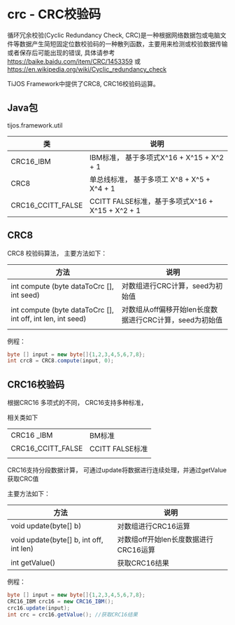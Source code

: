 # crc - CRC校验码 

循环冗余校验(Cyclic Redundancy Check, CRC)是一种根据网络数据包或电脑文件等数据产生简短固定位数校验码的一种散列函数，主要用来检测或校验数据传输或者保存后可能出现的错误, 具体请参考<https://baike.baidu.com/item/CRC/1453359> 或  <https://en.wikipedia.org/wiki/Cyclic_redundancy_check>

TiJOS Framework中提供了CRC8, CRC16校验码运算。

## Java包
tijos.framework.util

| 类                | 说明                                             |
| ----------------- | ------------------------------------------------ |
| CRC16_IBM         | IBM标准， 基于多项式X^16 + X^15 + X^2 + 1        |
| CRC8              | 单总线标准， 基于多项工 X^8 + X^5 + X^4 + 1      |
| CRC16_CCITT_FALSE | CCITT FALSE标准，基于多项式X^16 + X^15 + X^2 + 1 |



## CRC8 

CRC8 校验码算法， 主要方法如下：

| 方法                                                        | 说明                                                    |
| ----------------------------------------------------------- | ------------------------------------------------------- |
| int compute (byte dataToCrc [], int seed)                   | 对数组进行CRC计算，seed为初始值                         |
| int compute (byte dataToCrc [], int off, int len, int seed) | 对数组从off偏移开始len长度数据进行CRC计算，seed为初始值 |
|                                                             |                                                         |

例程：

```java
byte [] input = new byte[]{1,2,3,4,5,6,7,8};
int crc8 = CRC8.compute(input, 0);
```



## CRC16校验码

根据CRC16 多项式的不同， CRC16支持多种标准， 

相关类如下

|                   |                 |
| ----------------- | --------------- |
| CRC16 _IBM        | BM标准          |
| CRC16_CCITT_FALSE | CCITT FALSE标准 |
|                   |                 |

CRC16支持分段数据计算， 可通过update将数据进行连续处理，并通过getValue获取CRC值 

主要方法如下：

| 方法                                    | 说明                                  |
| --------------------------------------- | ------------------------------------- |
| void update(byte[] b)                   | 对数组进行CRC16运算                   |
| void update(byte[] b, int off, int len) | 对数组off开始len长度数据进行CRC16运算 |
| int getValue()                          | 获取CRC16结果                         |

例程：

```java
byte [] input = new byte[]{1,2,3,4,5,6,7,8};
CRC16_IBM crc16 = new CRC16_IBM();
crc16.update(input);
int crc = crc16.getValue(); //获取CRC16结果 
```

